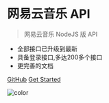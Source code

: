 # 网易云音乐 API

> 网易云音乐 NodeJS 版 API

- 全部接口已升级到最新
- 具备登录接口,多达200多个接口
- 更完善的文档


[GitHub](https://github.com/Binaryify/NeteaseCloudMusicApi)
[Get Started](#neteasecloudmusicapi)

![color](#ffffff)
